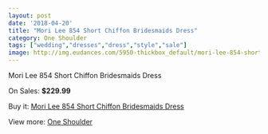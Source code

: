 ```yaml
---
layout: post
date: '2018-04-20'
title: "Mori Lee 854 Short Chiffon Bridesmaids Dress"
category: One Shoulder
tags: ["wedding","dresses","dress","style","sale"]
image: http://img.eudances.com/5950-thickbox_default/mori-lee-854-short-chiffon-bridesmaids-dress.jpg
---
```

Mori Lee 854 Short Chiffon Bridesmaids Dress

On Sales: **$229.99**
<a href="https://www.eudances.com/en/one-shoulder/2105-mori-lee-854-short-chiffon-bridesmaids-dress.html"><amp-img layout="responsive" width="600" height="600" src="//img.eudances.com/5950-thickbox_default/mori-lee-854-short-chiffon-bridesmaids-dress.jpg" alt="Mori Lee 854 Short Chiffon Bridesmaids Dress 0" /></a>

Buy it: [Mori Lee 854 Short Chiffon Bridesmaids Dress](https://www.eudances.com/en/one-shoulder/2105-mori-lee-854-short-chiffon-bridesmaids-dress.html "Mori Lee 854 Short Chiffon Bridesmaids Dress")

View more: [One Shoulder](https://www.eudances.com/en/23-one-shoulder "One Shoulder")